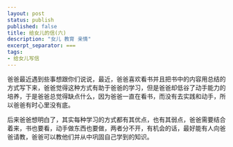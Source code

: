 ```yaml
---
layout: post
status: publish
published: false
title: 给女儿的信(六) 
description: "女儿 教育 亲情"
excerpt_separator: ===
tags:
- 给女儿写信
---
```




爸爸最近遇到些事想跟你们说说，最近，爸爸喜欢看书并且把书中的内容用总结的方式写下来，爸爸觉得这种方式有助于爸爸的学习，但是爸爸却低谷了动手能力的培养，于是爸爸总觉得缺点什么，因为爸爸一直在看书，而没有去实践和动手，所以爸爸有时心里没有底。

后来爸爸想明白了，其实每种学习的方式都有其优点，也有其弱点，爸爸需要结合着来，书也要看，动手做东西也要做，两者分不开，有机会的话，最好能有人向爸爸请教，爸爸可以教他们并从中巩固自己学到的知识。

